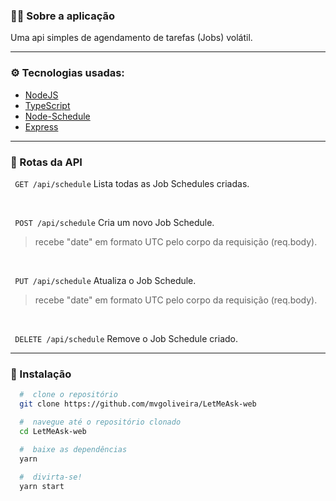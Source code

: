 ### :man_technologist: Sobre a aplicação

Uma api simples de agendamento de tarefas (Jobs) volátil.

---

### ⚙ Tecnologias usadas:

- [NodeJS](https://nodejs.org/en/)
- [TypeScript](https://www.typescriptlang.org/)
- [Node-Schedule](https://github.com/node-schedule/node-schedule)
- [Express](https://expressjs.com/pt-br/)

---

### 🔀 Rotas da API

`` GET /api/schedule`` Lista todas as Job Schedules criadas.

<br/>

`` POST /api/schedule`` Cria um novo Job Schedule.
> recebe "date" em formato UTC pelo corpo da requisição (req.body).

<br/>

`` PUT /api/schedule`` Atualiza o Job Schedule.
> recebe "date" em formato UTC pelo corpo da requisição (req.body).

<br/>

`` DELETE /api/schedule`` Remove o Job Schedule criado.

---

### 📁 Instalação

```bash
  #  clone o repositório
  git clone https://github.com/mvgoliveira/LetMeAsk-web

  #  navegue até o repositório clonado
  cd LetMeAsk-web

  #  baixe as dependências
  yarn
 
  #  divirta-se!
  yarn start
```
